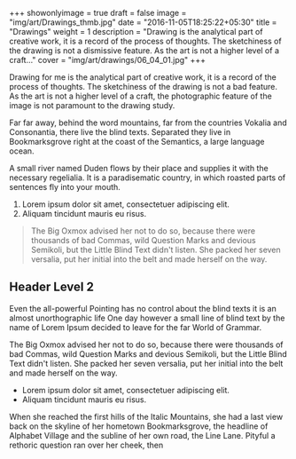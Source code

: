 +++
showonlyimage = true
draft = false
image = "img/art/Drawings_thmb.jpg"
date = "2016-11-05T18:25:22+05:30"
title = "Drawings"
weight = 1
description = "Drawing is the analytical part of creative work, it is a record of the process of thoughts. The sketchiness of the drawing is not a dismissive feature. As the art is not a higher level of a craft..."
cover = "img/art/drawings/06_04_01.jpg"
+++

Drawing for me is the analytical part of creative work, it is a record of the process of thoughts. The sketchiness of the drawing is not a bad feature. As the art is not a higher level of a craft, the photographic feature of the image is not paramount to the drawing study.
<!--more-->

Far far away, behind the word mountains, far from the countries Vokalia and Consonantia, there live the blind texts. Separated they live in Bookmarksgrove right at the coast of the Semantics, a large language ocean.

A small river named Duden flows by their place and supplies it with the necessary regelialia. It is a paradisematic country, in which roasted parts of sentences fly into your mouth.

1. Lorem ipsum dolor sit amet, consectetuer adipiscing elit.
2. Aliquam tincidunt mauris eu risus.

> The Big Oxmox advised her not to do so, because there were thousands of bad Commas, wild Question Marks and devious Semikoli, but the Little Blind Text didn't listen. She packed her seven versalia, put her initial into the belt and made herself on the way.

## Header Level 2

Even the all-powerful Pointing has no control about the blind texts it is an almost unorthographic life One day however a small line of blind text by the name of Lorem Ipsum decided to leave for the far World of Grammar.

The Big Oxmox advised her not to do so, because there were thousands of bad Commas, wild Question Marks and devious Semikoli, but the Little Blind Text didn't listen. She packed her seven versalia, put her initial into the belt and made herself on the way.

* Lorem ipsum dolor sit amet, consectetuer adipiscing elit.
* Aliquam tincidunt mauris eu risus.

When she reached the first hills of the Italic Mountains, she had a last view back on the skyline of her hometown Bookmarksgrove, the headline of Alphabet Village and the subline of her own road, the Line Lane. Pityful a rethoric question ran over her cheek, then
